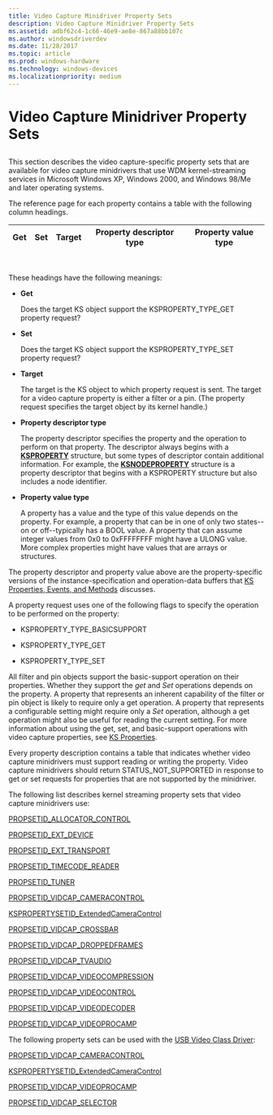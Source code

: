 ```yaml
---
title: Video Capture Minidriver Property Sets
description: Video Capture Minidriver Property Sets
ms.assetid: adbf62c4-1c66-46e9-ae8e-867a88bb107c
ms.author: windowsdriverdev
ms.date: 11/28/2017
ms.topic: article
ms.prod: windows-hardware
ms.technology: windows-devices
ms.localizationpriority: medium
---
```


# Video Capture Minidriver Property Sets


## <span id="ddk_video_capture_minidriver_property_sets_ks"></span><span id="DDK_VIDEO_CAPTURE_MINIDRIVER_PROPERTY_SETS_KS"></span>


This section describes the video capture-specific property sets that are available for video capture minidrivers that use WDM kernel-streaming services in Microsoft Windows XP, Windows 2000, and Windows 98/Me and later operating systems.

The reference page for each property contains a table with the following column headings.

| Get | Set | Target | Property descriptor type | Property value type |
|-----|-----|--------|--------------------------|---------------------|

 

These headings have the following meanings:

-   **Get**

    Does the target KS object support the KSPROPERTY\_TYPE\_GET property request?

-   **Set**

    Does the target KS object support the KSPROPERTY\_TYPE\_SET property request?

-   **Target**

    The target is the KS object to which property request is sent. The target for a video capture property is either a filter or a pin. (The property request specifies the target object by its kernel handle.)

-   **Property descriptor type**

    The property descriptor specifies the property and the operation to perform on that property. The descriptor always begins with a [**KSPROPERTY**](https://msdn.microsoft.com/library/windows/hardware/ff564262) structure, but some types of descriptor contain additional information. For example, the [**KSNODEPROPERTY**](https://msdn.microsoft.com/library/windows/hardware/ff537143) structure is a property descriptor that begins with a KSPROPERTY structure but also includes a node identifier.

-   **Property value type**

    A property has a value and the type of this value depends on the property. For example, a property that can be in one of only two states--on or off--typically has a BOOL value. A property that can assume integer values from 0x0 to 0xFFFFFFFF might have a ULONG value. More complex properties might have values that are arrays or structures.

The property descriptor and property value above are the property-specific versions of the instance-specification and operation-data buffers that [KS Properties, Events, and Methods](https://msdn.microsoft.com/library/windows/hardware/ff567673) discusses.

A property request uses one of the following flags to specify the operation to be performed on the property:

-   KSPROPERTY\_TYPE\_BASICSUPPORT

-   KSPROPERTY\_TYPE\_GET

-   KSPROPERTY\_TYPE\_SET

All filter and pin objects support the basic-support operation on their properties. Whether they support the *get* and *Set* operations depends on the property. A property that represents an inherent capability of the filter or pin object is likely to require only a get operation. A property that represents a configurable setting might require only a *Set* operation, although a get operation might also be useful for reading the current setting. For more information about using the get, set, and basic-support operations with video capture properties, see [KS Properties](https://msdn.microsoft.com/library/windows/hardware/ff567671).

Every property description contains a table that indicates whether video capture minidrivers must support reading or writing the property. Video capture minidrivers should return STATUS\_NOT\_SUPPORTED in response to get or set requests for properties that are not supported by the minidriver.

The following list describes kernel streaming property sets that video capture minidrivers use:

[PROPSETID\_ALLOCATOR\_CONTROL](propsetid-allocator-control.md)

[PROPSETID\_EXT\_DEVICE](propsetid-ext-device.md)

[PROPSETID\_EXT\_TRANSPORT](propsetid-ext-transport.md)

[PROPSETID\_TIMECODE\_READER](propsetid-timecode-reader.md)

[PROPSETID\_TUNER](propsetid-tuner.md)

[PROPSETID\_VIDCAP\_CAMERACONTROL](propsetid-vidcap-cameracontrol.md)

[KSPROPERTYSETID\_ExtendedCameraControl](kspropertysetid-extendedcameracontrol.md)

[PROPSETID\_VIDCAP\_CROSSBAR](propsetid-vidcap-crossbar.md)

[PROPSETID\_VIDCAP\_DROPPEDFRAMES](propsetid-vidcap-droppedframes.md)

[PROPSETID\_VIDCAP\_TVAUDIO](propsetid-vidcap-tvaudio.md)

[PROPSETID\_VIDCAP\_VIDEOCOMPRESSION](propsetid-vidcap-videocompression.md)

[PROPSETID\_VIDCAP\_VIDEOCONTROL](propsetid-vidcap-videocontrol.md)

[PROPSETID\_VIDCAP\_VIDEODECODER](propsetid-vidcap-videodecoder.md)

[PROPSETID\_VIDCAP\_VIDEOPROCAMP](propsetid-vidcap-videoprocamp.md)

The following property sets can be used with the [USB Video Class Driver](https://msdn.microsoft.com/library/windows/hardware/ff568649):

[PROPSETID\_VIDCAP\_CAMERACONTROL](propsetid-vidcap-cameracontrol.md)

[KSPROPERTYSETID\_ExtendedCameraControl](kspropertysetid-extendedcameracontrol.md)

[PROPSETID\_VIDCAP\_VIDEOPROCAMP](propsetid-vidcap-videoprocamp.md)

[PROPSETID\_VIDCAP\_SELECTOR](propsetid-vidcap-selector.md)

 

 






